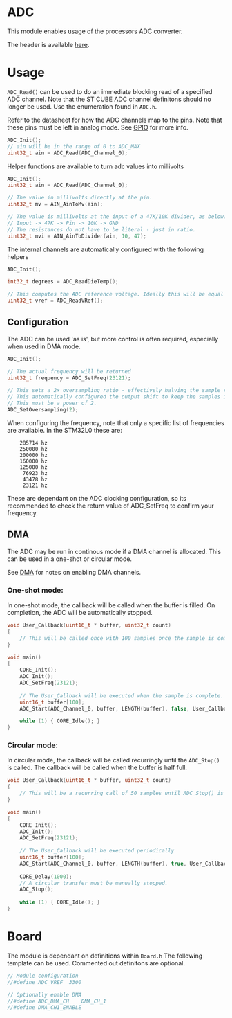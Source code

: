 # ADC
This module enables usage of the processors ADC converter.

The header is available [here](../Lib/ADC.h).

# Usage

`ADC_Read()` can be used to do an immediate blocking read of a specified ADC channel.
Note that the ST CUBE ADC channel definitons should no longer be used. Use the enumeration found in `ADC.h`.

Refer to the datasheet for how the ADC channels map to the pins. Note that these pins must be left in analog mode. See [GPIO](GPIO.md) for more info.

```C
ADC_Init();
// ain will be in the range of 0 to ADC_MAX
uint32_t ain = ADC_Read(ADC_Channel_0);
```

Helper functions are available to turn adc values into millivolts
```C
ADC_Init();
uint32_t ain = ADC_Read(ADC_Channel_0);

// The value in millivolts directly at the pin.
uint32_t mv = AIN_AinToMv(ain);

// The value is millivolts at the input of a 47K/10K divider, as below:
// Input -> 47K -> Pin -> 10K -> GND
// The resistances do not have to be literal - just in ratio.
uint32_t mvi = AIN_AinToDivider(ain, 10, 47);
```

The internal channels are automatically configured with the following helpers
```C
ADC_Init();

int32_t degrees = ADC_ReadDieTemp();

// This computes the ADC reference voltage. Ideally this will be equal to ADC_VREF
uint32_t vref = ADC_ReadVRef();
```

## Configuration

The ADC can be used 'as is', but more control is often required, especially when used in DMA mode.

```C
ADC_Init();

// The actual frequency will be returned
uint32_t frequency = ADC_SetFreq(23121);

// This sets a 2x oversampling ratio - effectively halving the sample rate.
// This automatically configured the output shift to keep the samples in the 12 bit range.
// This must be a power of 2.
ADC_SetOversampling(2);
```

When configuring the frequency, note that only a specific list of frequencies are available. In the STM32L0 these are:
```  
	285714 hz
	250000 hz
	200000 hz
	160000 hz
	125000 hz
	 76923 hz
	 43478 hz
	 23121 hz
```

These are dependant on the ADC clocking configuration, so its recommended to check the return value of ADC_SetFreq to confirm your frequency.

## DMA

The ADC may be run in continous mode if a DMA channel is allocated. This can be used in a one-shot or circular mode.

See [DMA](DMA.md) for notes on enabling DMA channels.

### **One-shot mode**:

In one-shot mode, the callback will be called when the buffer is filled. On completion, the ADC will be automatically stopped.

```C
void User_Callback(uint16_t * buffer, uint32_t count)
{
    // This will be called once with 100 samples once the sample is complete.
}

void main()
{
    CORE_Init();
    ADC_Init();
    ADC_SetFreq(23121);
    
    // The User_Callback will be executed when the sample is complete.
    uint16_t buffer[100];
    ADC_Start(ADC_Channel_0, buffer, LENGTH(buffer), false, User_Callback);

    while (1) { CORE_Idle(); }
}
```

### **Circular mode**:

In circular mode, the callback will be called recurringly until the `ADC_Stop()` is called. The callback will be called when the buffer is half full.

```C
void User_Callback(uint16_t * buffer, uint32_t count)
{
    // This will be a recurring call of 50 samples until ADC_Stop() is called.
}

void main()
{
    CORE_Init();
    ADC_Init();
    ADC_SetFreq(23121);
    
    // The User_Callback will be executed periodically
    uint16_t buffer[100];
    ADC_Start(ADC_Channel_0, buffer, LENGTH(buffer), true, User_Callback);
    
    CORE_Delay(1000);
    // A circular transfer must be manually stopped.
    ADC_Stop();
    
    while (1) { CORE_Idle(); }
}
```


# Board

The module is dependant on  definitions within `Board.h`
The following template can be used.
Commented out definitons are optional.

```C
// Module configuration
//#define ADC_VREF	3300

// Optionally enable DMA
//#define ADC_DMA_CH    DMA_CH_1
//#define DMA_CH1_ENABLE
```
